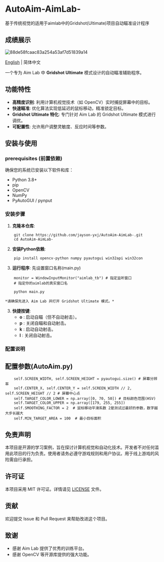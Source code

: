 # AutoAim-AimLab-
基于传统视觉的适用于aimlab中的Gridshot(Ultimate)项目自动瞄准设计程序
## 成绩展示
![88de58fcaac83a254a53af7d51839a14](https://github.com/user-attachments/assets/f1a8cd51-04c6-4ffe-b73d-d1b9b92e2f72)

[English](README.md) | 简体中文

一个专为 Aim Lab 中 **Gridshot Ultimate** 模式设计的自动瞄准辅助程序。

## 功能特性

*   **高精度识别**: 利用计算机视觉技术（如 OpenCV）实时捕捉屏幕中的目标。
*   **快速瞄准**: 优化算法实现低延迟的鼠标移动，精准锁定目标。
*   **Gridshot Ultimate 特化**: 专门针对 Aim Lab 的 Gridshot Ultimate 模式进行调优。
*   **可配置性**: 允许用户调整灵敏度、反应时间等参数。

## 安装与使用

###  prerequisites (前置依赖)

确保您的系统已安装以下软件和库：

*   Python 3.8+
*   pip
*   OpenCV
*   NumPy
*   PyAutoGUI / pynput

### 安装步骤

1.  **克隆本仓库**:
```
    git clone https://github.com/jayson-yxj/AutoAim-AimLab-.git
    cd AutoAim-AimLab-
```

2.  **安装Python依赖**:
```
    pip install opencv-python numpy pyautogui win32api win32con
```

3.  **运行程序**:
    先设置窗口名称(main.py)
```
    monitor = WindowInputMonitor("aimlab_tb") # 指定监听窗口
    # 指定你的aimlab的真实窗口名
```
```
    python main.py
```
    *请确保先进入 Aim Lab 并打开 Gridshot Ultimate 模式。*

3.  **快捷按键**:
    *   **o** : 启动自瞄（但不自动射击）。
    *   **p** : 关闭自瞄和自动射击。
    *   **k** : 启动自动射击。
    *   **l** : 关闭自动射击。

### 配置说明

## 配置参数(AutoAim.py)
        self.SCREEN_WIDTH, self.SCREEN_HEIGHT = pyautogui.size() # 屏幕分辨率
        self.CENTER_X, self.CENTER_Y = self.SCREEN_WIDTH // 2, self.SCREEN_HEIGHT // 2 # 屏幕中心点
        self.TARGET_COLOR_LOWER = np.array([0, 70, 50]) # 目标颜色范围(HSV)
        self.TARGET_COLOR_UPPER = np.array([179, 255, 255])
        self.SMOOTHING_FACTOR = 2  # 鼠标移动平滑系数 2是测试过最好的参数，数字越大步长越大
        self.MIN_TARGET_AREA = 100  # 最小目标面积



## 免责声明

本项目是开源的学习案例，旨在探讨计算机视觉和自动化技术。开发者不对任何滥用此项目的行为负责。使用者请务必遵守游戏规则和用户协议。用于线上游戏的风险需自行承担。

## 许可证

本项目采用 MIT 许可证。详情请见 [LICENSE](LICENSE) 文件。

## 贡献

欢迎提交 Issue 和 Pull Request 来帮助改进这个项目。

## 致谢

*   感谢 Aim Lab 提供了优秀的训练平台。
*   感谢 OpenCV 等开源库提供的强大功能。
